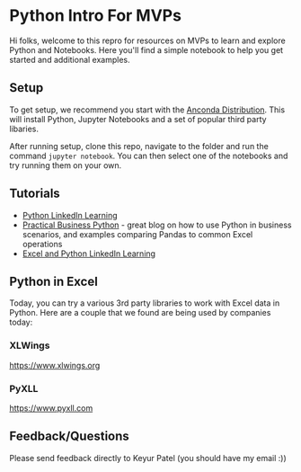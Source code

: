 # Python Intro For MVPs
 
Hi folks, welcome to this repro for resources on MVPs to learn and explore Python and Notebooks.  Here you'll find a simple notebook to help you get started and additional examples.


## Setup
To get setup, we recommend you start with the [Anconda Distribution](//https://www.anaconda.com/). This will install Python, Jupyter Notebooks and a set of popular third party libaries.

After running setup, clone this repo, navigate to the folder and run the command `jupyter notebook`. You can then select one of the notebooks and try running them on your own.

## Tutorials
- [Python LinkedIn Learning](https://www.linkedin.com/learning/topics/python?u=3322)
- [Practical Business Python](https://pbpython.com/excel-pandas-comp.html) - great blog on how to use Python in business scenarios, and examples comparing Pandas to common Excel operations
- [Excel and Python LinkedIn Learning](https://www.linkedin.com/learning/using-python-with-excel/managing-excel-with-python?u=3322)

## Python in Excel
Today, you can try a various 3rd party libraries to work with Excel data in Python. Here are a couple that we found are being used by companies today:

### XLWings
https://www.xlwings.org

### PyXLL
https://www.pyxll.com


## Feedback/Questions
Please send feedback directly to Keyur Patel (you should have my email :))
